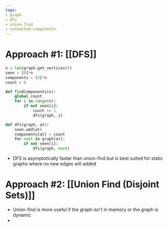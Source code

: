```yaml
---
tags:
- graph
- dfs
- union-find
- connected-components
---
```

# Approach #1: [[DFS]]

```python
n = len(graph.get_vertices())
seen = [0]*n
components = [0]*n
count = 0

def findComponents(n):
	global count
	for i in range(n):
		if not seen[i]:
			count += 1
			dfs(graph, i)

def dfs(graph, at):
	seen.add(at)
	components[at] = count
	for next in graph[at]:
		if not seen[i]:
			dfs(graph, next)
```

- DFS is asymptotically faster than union-find but is best suited for static graphs where no new edges will added

# Approach #2: [[Union Find (Disjoint Sets)]]
- Union-find is more useful if the graph isn't in memory or the graph is dynamic
- 